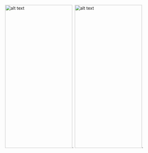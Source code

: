 
<img src="https://user-images.githubusercontent.com/95762073/206420297-4b18d620-6406-4199-9893-922e675a2570.png" alt="alt text" width="220" height="470">.         <img src="https://user-images.githubusercontent.com/95762073/206420331-ed23a422-1dcc-4192-8787-8d83046931b5.png" alt="alt text" width="220" height="470">.
